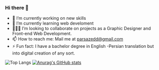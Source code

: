 ### Hi there 👋

<!--
**parsazedd/parsazedd** is a ✨ _special_ ✨ repository because its `README.md` (this file) appears on your GitHub profile.
-->
- 🔭 I’m currently working on new skills
- 🌱 I’m currently learning web develoment
- 👨🏻‍💻 I’m looking to collaborate on projects as a Graphic Designer and Front-end Web Development.
- 📫 How to reach me: Mail me at parsazedd@gmail.com
- ⚡ Fun fact: I have a bachelor degree in English -Persian translation but into digital creation of any sort.

![Top Langs](https://github-readme-stats.vercel.app/api/top-langs/?username=parsazedd&layout=compact)
[![Anurag's GitHub stats](https://github-readme-stats.vercel.app/api?username=parsazedd&theme=swift&show_icons=true)](https://github.com/parsazedd/github-readme-stats)

